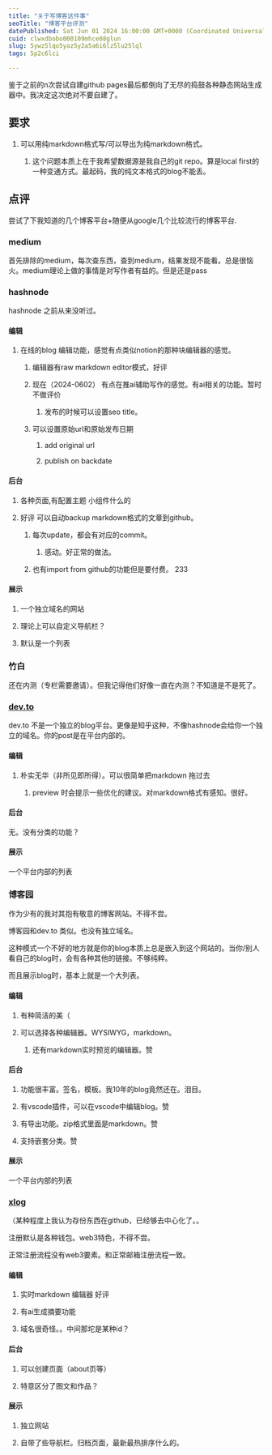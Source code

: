 ```yaml
---
title: "关于写博客这件事"
seoTitle: "博客平台评测"
datePublished: Sat Jun 01 2024 16:00:00 GMT+0000 (Coordinated Universal Time)
cuid: clwxdbobo000109mhce08glun
slug: 5ywz5lqo5yaz5y2a5a6i6lz5lu25lql
tags: 5p2c6lci

---
```


鉴于之前的n次尝试自建github pages最后都倒向了无尽的捣鼓各种静态网站生成器中。我决定这次绝对不要自建了。

## 要求

1. 可以用纯markdown格式写/可以导出为纯markdown格式。
    
    1. 这个问题本质上在于我希望数据源是我自己的git repo。算是local first的一种变通方式。最起码，我的纯文本格式的blog不能丢。
        

## 点评

尝试了下我知道的几个博客平台+随便从google几个比较流行的博客平台.

### medium

首先排除的medium，每次查东西，查到medium，结果发现不能看。总是很恼火。medium理论上做的事情是对写作者有益的。但是还是pass

### hashnode

hashnode 之前从来没听过。

#### 编辑

1. 在线的blog 编辑功能，感觉有点类似notion的那种块编辑器的感觉。
    
    1. 编辑器有raw markdown editor模式，好评
        
    2. 现在（2024-0602） 有点在推ai辅助写作的感觉。有ai相关的功能。暂时不做评价
        
        1. 发布的时候可以设置seo title。
            
    3. 可以设置原始url和原始发布日期
        
        1. add original url
            
        2. publish on backdate
            

#### 后台

1. 各种页面,有配置主题 小组件什么的
    
2. 好评 可以自动backup markdown格式的文章到github。
    
    1. 每次update，都会有对应的commit。
        
        1. 感动。好正常的做法。
            
    2. 也有import from github的功能但是要付费。 233
        

#### 展示

1. 一个独立域名的网站
    
2. 理论上可以自定义导航栏？
    
3. 默认是一个列表
    

### 竹白

还在内测（专栏需要邀请）。但我记得他们好像一直在内测？不知道是不是死了。

### [dev.to](http://dev.to)

dev.to 不是一个独立的blog平台。更像是知乎这种，不像hashnode会给你一个独立的域名。你的post是在平台内部的。

#### 编辑

1. 朴实无华（非所见即所得）。可以很简单把markdown 拖过去
    
    1. preview 时会提示一些优化的建议。对markdown格式有感知。很好。
        
    

#### 后台

无。没有分类的功能？

#### 展示

一个平台内部的列表

### 博客园

作为少有的我对其抱有敬意的博客网站。不得不尝。

博客园和dev.to 类似。也没有独立域名。

这种模式一个不好的地方就是你的blog本质上总是嵌入到这个网站的。当你/别人看自己的blog时，会有各种其他的链接。不够纯粹。

而且展示blog时，基本上就是一个大列表。

#### 编辑

1. 有种简洁的美（
    
2. 可以选择各种编辑器。WYSIWYG，markdown。
    
    1. 还有markdown实时预览的编辑器。赞
        

#### 后台

1. 功能很丰富。签名，模板。我10年的blog竟然还在。泪目。
    
2. 有vscode插件，可以在vscode中编辑blog。赞
    
3. 有导出功能。zip格式里面是markdown。赞
    
4. 支持嵌套分类。赞
    

#### 展示

一个平台内部的列表

### [xlog](https://xn--15tw1y2ij8m-2150.xlog.app/)

（某种程度上我认为存份东西在github，已经够去中心化了。。

注册默认是各种钱包。web3特色，不得不尝。

正常注册流程没有web3要素。和正常邮箱注册流程一致。

#### 编辑

1. 实时markdown 编辑器 好评
    
2. 有ai生成摘要功能
    
3. 域名很奇怪。。中间那坨是某种id？
    

#### 后台

1. 可以创建页面（about页等）
    
2. 特意区分了图文和作品？
    

#### 展示

1. 独立网站
    
2. 自带了些导航栏。归档页面，最新最热排序什么的。